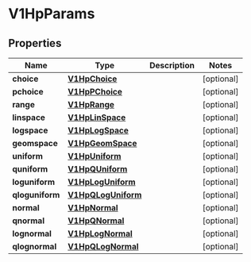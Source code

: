 

# V1HpParams

## Properties

Name | Type | Description | Notes
------------ | ------------- | ------------- | -------------
**choice** | [**V1HpChoice**](V1HpChoice.md) |  |  [optional]
**pchoice** | [**V1HpPChoice**](V1HpPChoice.md) |  |  [optional]
**range** | [**V1HpRange**](V1HpRange.md) |  |  [optional]
**linspace** | [**V1HpLinSpace**](V1HpLinSpace.md) |  |  [optional]
**logspace** | [**V1HpLogSpace**](V1HpLogSpace.md) |  |  [optional]
**geomspace** | [**V1HpGeomSpace**](V1HpGeomSpace.md) |  |  [optional]
**uniform** | [**V1HpUniform**](V1HpUniform.md) |  |  [optional]
**quniform** | [**V1HpQUniform**](V1HpQUniform.md) |  |  [optional]
**loguniform** | [**V1HpLogUniform**](V1HpLogUniform.md) |  |  [optional]
**qloguniform** | [**V1HpQLogUniform**](V1HpQLogUniform.md) |  |  [optional]
**normal** | [**V1HpNormal**](V1HpNormal.md) |  |  [optional]
**qnormal** | [**V1HpQNormal**](V1HpQNormal.md) |  |  [optional]
**lognormal** | [**V1HpLogNormal**](V1HpLogNormal.md) |  |  [optional]
**qlognormal** | [**V1HpQLogNormal**](V1HpQLogNormal.md) |  |  [optional]



